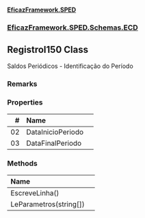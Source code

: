 #### [EficazFramework.SPED](EficazFrameworkSPED.md 'EficazFramework SPED')
### [EficazFramework.SPED.Schemas.ECD](EficazFramework.SPED.Schemas.ECD.md 'EficazFramework.SPED.Schemas.ECD')

## RegistroI150 Class

Saldos Periódicos - Identificação do Período

### Remarks
### Properties

| # | Name | |
| ---: | :--- | :--- |
| 02 | DataInicioPeriodo |  |
| 03 | DataFinalPeriodo |  |
### Methods

| Name | |
| :--- | :--- |
| EscreveLinha() |  |
| LeParametros(string[]) |  |
